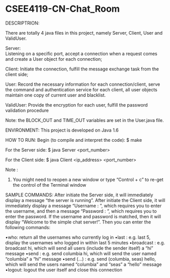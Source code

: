 # CSEE4119-CN-Chat_Room

DESCRIPTRION:

There are totally 4 java files in this project, namely Server, Client, User and ValidUser.

Server:  
Listening on a specific port, accept a connection when a request comes and create a User object for each connection;

Client:
Initiate the connection, fulfill the message exchange task from the client side;

User:
Record the necessary information for each connection/client, serve the command and authentication service for each client, all user objects maintain one copy of current user and blacklist.

ValidUser:
Provide the encryption for each user, fulfill the password validation procedure

Note: the  BLOCK_OUT and TIME_OUT variables are set in the User.java file.

ENVIRONMENT:
This project is developed on Java 1.6

HOW TO RUN:
Begin (to compile and interpret the code): 
$ make

For the Server side:
$ java Server <port_number>

For the Client side:
$ java Client <ip_address> <port_number>

Note :
1. You might need to reopen a new window or type “Control + c” to re-get the control of the Terminal window

SAMPLE COMMANDS:
After initiate the Server side, it will immediately display a message “the server is running”. 
After initiate the Client side, it will immediately display a message “Username : ”, which requires you to enter the username, and then a message “Password : ”, which requires you to enter the password. If the username and password is matched, then it will display “Welcome to the simple chat server!”. Then you can enter the following commands:

•who:  return all the usernames who currently log in
•last <number>:  e.g. last 5, display the usernames who logged in within last 5 minutes
•broadcast <message>: e.g. broadcast hi, which will send all users (include the sender itself) a “hi” message
•send <user> <message>: e.g. send columbia hi, which will send the user named “columbia” a “hi” message 
•send (<user>…<user>) <message>: e.g. send (columbia, seas) hello, which will send the users named “columbia” and “seas” a “hello” message
•logout: logout the user itself and close this connection


